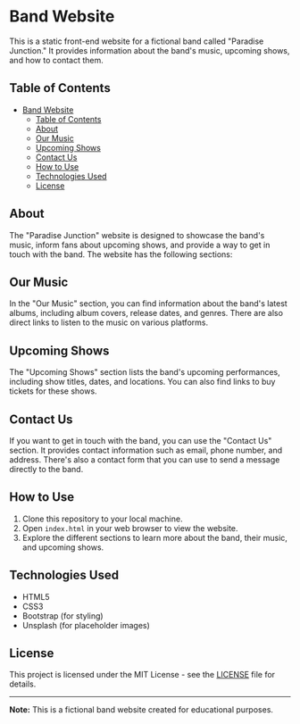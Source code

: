 # Band Website

This is a static front-end website for a fictional band called "Paradise Junction." It provides information about the band's music, upcoming shows, and how to contact them.

## Table of Contents

- [Band Website](#band-website)
  - [Table of Contents](#table-of-contents)
  - [About](#about)
  - [Our Music](#our-music)
  - [Upcoming Shows](#upcoming-shows)
  - [Contact Us](#contact-us)
  - [How to Use](#how-to-use)
  - [Technologies Used](#technologies-used)
  - [License](#license)

## About

The "Paradise Junction" website is designed to showcase the band's music, inform fans about upcoming shows, and provide a way to get in touch with the band. The website has the following sections:

## Our Music

In the "Our Music" section, you can find information about the band's latest albums, including album covers, release dates, and genres. There are also direct links to listen to the music on various platforms.

## Upcoming Shows

The "Upcoming Shows" section lists the band's upcoming performances, including show titles, dates, and locations. You can also find links to buy tickets for these shows.

## Contact Us

If you want to get in touch with the band, you can use the "Contact Us" section. It provides contact information such as email, phone number, and address. There's also a contact form that you can use to send a message directly to the band.

## How to Use

1. Clone this repository to your local machine.
2. Open `index.html` in your web browser to view the website.
3. Explore the different sections to learn more about the band, their music, and upcoming shows.

## Technologies Used

- HTML5
- CSS3
- Bootstrap (for styling)
- Unsplash (for placeholder images)

## License

This project is licensed under the MIT License - see the [LICENSE](LICENSE) file for details.

---

**Note:** This is a fictional band website created for educational purposes.
